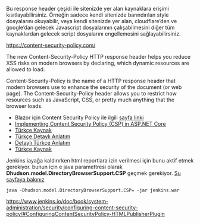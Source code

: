  Bu response header çeşidi ile sitenizde yer alan kaynaklara erişimi kısıtlayabilirsiniz. Örneğin sadece kendi sitenizde barındırılan style dosyalarını okuyabilir, veya kendi sitenizde yer alan, cloudflare’den ve google’dan gelecek Javascript dosyalarının çalışabilmesini diğer tüm kaynaklardan gelecek script dosyalarını engellemesini sağlayabilirsiniz.

 
 
 
 https://content-security-policy.com/

The new Content-Security-Policy HTTP response header helps you reduce XSS risks on modern browsers by declaring, which dynamic resources are allowed to load.

Content-Security-Policy is the name of a HTTP response header that modern browsers use to enhance the security of the document (or web page). The Content-Security-Policy header allows you to restrict how resources such as JavaScript, CSS, or pretty much anything that the browser loads.





- Blazor için Content Security Policy ile ilgili [sayfa linki](https://docs.microsoft.com/en-us/aspnet/core/blazor/security/content-security-policy?view=aspnetcore-3.1)
- [Implementing Content Security Policy (CSP) in ASP.NET Core](https://anthonychu.ca/post/aspnet-core-csp/)
- [Türkçe Kaynak](https://medium.com/emrekizildas/net-core-mvc-projelerine-content-security-policy-nas%C4%B1l-uygulan%C4%B1r-e3d992c34d4f)
- [Türkçe Detaylı Anlatım](https://www.netsparker.com.tr/blog/web-guvenligi/csp-sakaya-gelmez/)
- [Detaylı Türkçe Anlatım](https://www.mshowto.org/content-security-policy-csp-nedir.html)
- [Türkçe Kaynak](https://www.netsparker.com.tr/blog/web-guvenligi/csp-content-security-policy/)




Jenkins iayağa kaldırırken html reportlara izin verilmesi için bunu aktif etmek gerekiyor. bunun için e java paramettresi olarak  **Dhudson.model.DirectoryBrowserSupport.CSP** geçmek gerekiyor. [Şu sayfaya bakınız](https://www.jenkins.io/doc/book/system-administration/security/configuring-content-security-policy/#ConfiguringContentSecurityPolicy-HTMLPublisherPlugin)

```
java -Dhudson.model.DirectoryBrowserSupport.CSP= -jar jenkins.war 
```



https://www.jenkins.io/doc/book/system-administration/security/configuring-content-security-policy/#ConfiguringContentSecurityPolicy-HTMLPublisherPlugin
